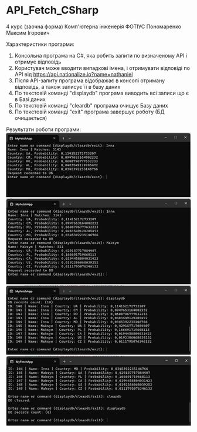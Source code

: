 # API_Fetch_CSharp

4 курс (заочна форма) Комп'ютерна інженерія ФОТІУС
Пономаренко Максим Ігорович

Характеристики прогарми:
1. Консольна програма на C#, яка робить запити по визначеному API і отримує відповідь
2. Користувач може вводити випадкові імена, і отримувати відповіді по API від https://api.nationalize.io?name=nathaniel
3. Після API-запиту програма відображає в консолі отриману відповідь, а також записує її в базу даних
4. По текстовій команді "displaydb" програма виводить всі записи що є в Базі даних
5. По текстовій команді "cleardb" програма очищує Базу даних
6. По текстовій команді "exit" програма завершує роботу (БД очищається)

Результати роботи програми:
![Screenshot_1](Screenshot_1.png)
![Screenshot_2](Screenshot_2.png)
![Screenshot_3](Screenshot_3.png)
![Screenshot_4](Screenshot_4.png)
